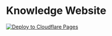 # Knowledge Website

[![Deploy to Cloudflare Pages](https://github.com/muprosoftware/knowledge.muprosoftware.com/actions/workflows/publish.yml/badge.svg)](https://github.com/muprosoftware/knowledge.muprosoftware.com/actions/workflows/publish.yml)


